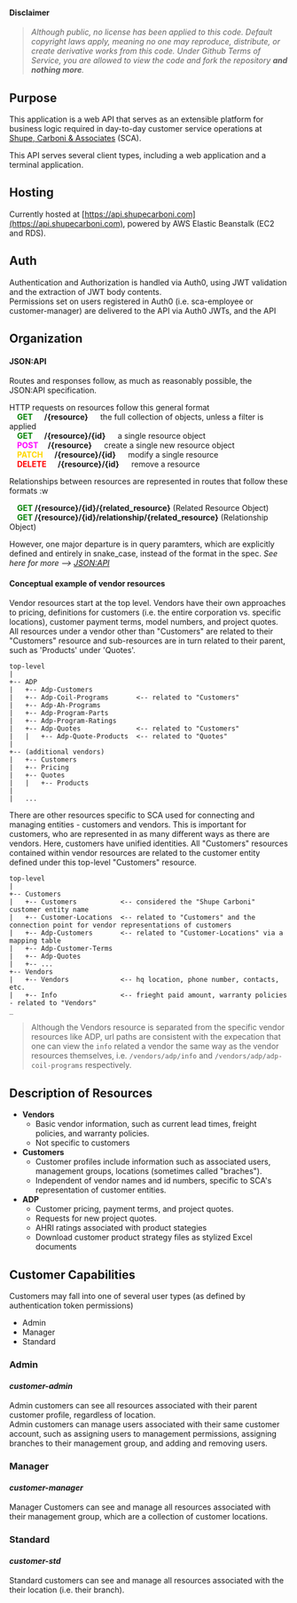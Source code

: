 #### Disclaimer
>*Although public, no license has been applied to this code. Default copyright laws apply, meaning no one may reproduce, distribute, or create derivative works from this code. Under Github Terms of Service, you are allowed to view the code and fork the repository **and nothing more**.*
## Purpose
This application is a web API that serves as an extensible platform for business logic required in day-to-day customer service operations at [Shupe, Carboni & Associates](https://shupecarboni.com) (SCA).  

This API serves several client types, including a web application and a terminal application. 

## Hosting
Currently hosted at [https://api.shupecarboni.com](https://api.shupecarboni.com), powered by AWS Elastic Beanstalk (EC2 and RDS).
## Auth
Authentication and Authorization is handled via Auth0, using JWT validation and the extraction of JWT body contents.  
Permissions set on users registered in Auth0 (i.e. sca-employee or customer-manager) are delivered to the API via Auth0 JWTs, and the API
## Organization

#### JSON:API
Routes and responses follow, as much as reasonably possible, the JSON:API specification.

HTTP requests on resources follow this general format  
&emsp;**<span style="color: green">GET</span> &emsp; /{resource}** &emsp; the full collection of objects, unless a filter is applied  
&emsp;**<span style="color: green">GET</span> &emsp; /{resource}/{id}** &emsp; a single resource object  
&emsp;**<span style="color: magenta">POST</span> &emsp;/{resource}** &emsp; create a single new resource object  
&emsp;**<span style="color: #FFD700">PATCH</span> &emsp; /{resource}/{id}** &emsp; modify a single resource  
&emsp;**<span style="color: red">DELETE</span> &emsp; /{resource}/{id}** &emsp; remove a resource  

Relationships between resources are represented in routes that follow these formats  :w

&emsp;**<span style="color: green">GET</span> /{resource}/{id}/{related_resource}** (Related Resource Object)  
&emsp;**<span style="color: green">GET</span> /{resource}/{id}/relationship/{related_resource}** (Relationship Object)

However, one major departure is in query paramters, which are explicitly defined and entirely in snake_case, instead of the format in the spec.
*See here for more --> [JSON:API](https://jsonapi.org)*

#### Conceptual example of vendor resources
Vendor resources start at the top level. Vendors have their own approaches to pricing, definitions for customers (i.e. the entire corporation vs. specific locations), customer payment terms, model numbers, and project quotes. All resources under a vendor other than "Customers" are related to their "Customers" resource and sub-resources are in turn related to their parent, such as 'Products' under 'Quotes'. 
```
top-level
|
+-- ADP
|	+-- Adp-Customers
|	+-- Adp-Coil-Programs		<-- related to "Customers"
|	+-- Adp-Ah-Programs
|	+-- Adp-Program-Parts
|	+-- Adp-Program-Ratings
|	+-- Adp-Quotes				<-- related to "Customers"
|	|	+-- Adp-Quote-Products	<-- related to "Quotes"
|
+-- (additional vendors)
|	+-- Customers
|	+-- Pricing
|	+-- Quotes
|	|	+-- Products
|
|	...
```
There are other resources specific to SCA used for connecting and managing entities - customers and vendors. This is important for customers, who are represented in as many different ways as there are vendors. Here, customers have unified identities. All "Customers" resources contained within vendor resources are related to the customer entity defined under this top-level "Customers" resource.

```
top-level
|
+-- Customers
|	+-- Customers			<-- considered the "Shupe Carboni" customer entity name
|	+-- Customer-Locations	<-- related to "Customers" and the connection point for vendor representations of customers 
|	+-- Adp-Customers		<-- related to "Customer-Locations" via a mapping table
|	+-- Adp-Customer-Terms
|	+-- Adp-Quotes
|	+-- ...
+-- Vendors
|	+-- Vendors				<-- hq location, phone number, contacts, etc.
|	+-- Info				<-- frieght paid amount, warranty policies - related to "Vendors"
_
```
> Although the Vendors resource is separated from the specific vendor resources like ADP, url paths are consistent with the expecation that one can view the `info` related a vendor the same way as the vendor resources themselves, i.e. `/vendors/adp/info` and `/vendors/adp/adp-coil-programs` respectively. 
## Description of Resources

- **Vendors**
	- Basic vendor information, such as current lead times, freight policies, and warranty policies.
	- Not specific to customers
- **Customers**
	- Customer profiles include information such as associated users, management groups, locations (sometimes called "braches").
	- Independent of vendor names and id numbers, specific to SCA's representation of customer entities.
- **ADP**
	- Customer pricing, payment terms, and project quotes.
	- Requests for new project quotes.
	- AHRI ratings associated with product stategies
	- Download customer product strategy files as stylized Excel documents

## Customer Capabilities
Customers may fall into one of several user types (as defined by authentication token permissions)
- Admin
- Manager
- Standard

### Admin
#### *customer-admin*
Admin customers can see all resources associated with their parent customer profile, regardless of location.  
Admin customers can manage users associated with their same customer account, such as assigning users to management permissions, assigning branches to their management group, and adding and removing users.

### Manager
#### *customer-manager*
Manager Customers can see and manage all resources associated with their management group, which are a collection of customer locations.

### Standard
#### *customer-std*
Standard customers can see and manage all resources associated with the their location (i.e. their branch).